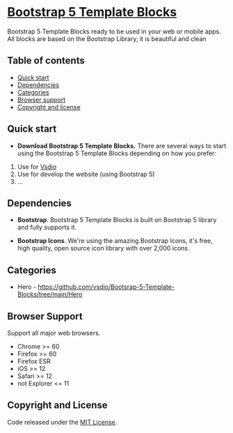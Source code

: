 # [Bootstrap 5 Template Blocks](https://vsdio.com/block.html)

Bootstrap 5 Template Blocks ready to be used in your web or mobile apps. All blocks are based on the Bootstrap Library, it is beautiful and clean

## Table of contents

- [Quick start](#quick-start)
- [Dependencies](#dependencies)
- [Categories](#categories)
- [Browser support](#browser-support)
- [Copyright and license](#copyright-and-license)


## Quick start

- **Download Bootstrap 5 Template Blocks.** There are several ways to start using the Bootstrap 5 Template Blocks depending on how you prefer:

1. Use for [Vsdio](https://vsdio.com)
2. Use for develop the website (using Bootstrap 5)
3. ...


## Dependencies

- **Bootstrap**. Bootstrap 5 Template Blocks is built on Bootstrap 5 library and fully supports it.

- **Bootstrap Icons**. We're using the amazing Bootstrap Icons, it's free, high quality, open source icon library with over 2,000 icons.

## Categories

- Hero - https://github.com/vsdio/Bootsrap-5-Template-Blocks/tree/main/Hero


## Browser Support

Support all major web browsers. 

- Chrome >= 60
- Firefox >= 60
- Firefox ESR
- iOS >= 12
- Safari >= 12
- not Explorer <= 11

## Copyright and License
Code released under the [MIT License](https://github.com/vsdio/Bootsrap-5-Template-Blocks/blob/main/LICENSE). 
